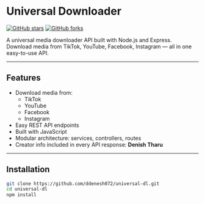 # Universal Downloader

[![GitHub stars](https://img.shields.io/github/stars/ddenesh072/universal-dl?style=social)](https://github.com/Ryukazi/universal-dl/stargazers)
[![GitHub forks](https://img.shields.io/github/forks/ddenesh072/universal-dl?style=social)](https://github.com/Ryukazi/universal-dl/network/members)

A universal media downloader API built with Node.js and Express.  
Download media from TikTok, YouTube, Facebook, Instagram — all in one easy-to-use API.

---

## Features

- Download media from:
  - TikTok
  - YouTube
  - Facebook
  - Instagram
- Easy REST API endpoints
- Built with JavaScript
- Modular architecture: services, controllers, routes
- Creator info included in every API response: **Denish Tharu**

---

## Installation

```bash
git clone https://github.com/ddenesh072/universal-dl.git
cd universal-dl
npm install
